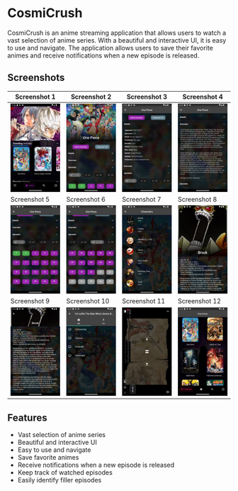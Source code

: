 # CosmiCrush

CosmiCrush is an anime streaming application that allows users to watch a vast selection of anime series. With a beautiful and interactive UI, it is easy to use and navigate. The application allows users to save their favorite animes and receive notifications when a new episode is released.

## Screenshots
| Screenshot 1 | Screenshot 2 | Screenshot 3 | Screenshot 4 |
| ------------ | ------------ | ------------ | ------------ |
| ![Screenshot 1](screenshots/1.png) | ![Screenshot 2](screenshots/2.png) | ![Screenshot 3](screenshots/3.png) | ![Screenshot 4](screenshots/4.png) |
| Screenshot 5 | Screenshot 6 | Screenshot 7 | Screenshot 8 |
| ![Screenshot 5](screenshots/5.png) | ![Screenshot 6](screenshots/6.png) | ![Screenshot 7](screenshots/7.png) | ![Screenshot 8](screenshots/8.png) |
| Screenshot 9 | Screenshot 10 | Screenshot 11 | Screenshot 12 |
| ![Screenshot 9](screenshots/9.png) | ![Screenshot 10](screenshots/10.png) | ![Screenshot 11](screenshots/11.png) | ![Screenshot 12](screenshots/12.png) |


## Features

- Vast selection of anime series
- Beautiful and interactive UI
- Easy to use and navigate
- Save favorite animes
- Receive notifications when a new episode is released
- Keep track of watched episodes
- Easily identify filler episodes

